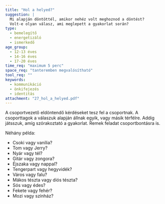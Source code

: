 ```yaml
---
title: "Hol a helyed?"
suggestion: | 
  Mi alapján döntöttél, amikor nehéz volt meghoznod a döntést?
  Volt-e olyan válasz, ami meglepett a gyakorlat során?
type:
  - bemelegítő
  - energetizáló
  - ismerkedő
age_group:
  - 12-13 éves
  - 14-16 éves
  - 17-20 éves
time_req: "maximum 5 perc"
space_req: "tanteremben megvalósítható"
tool_req: ""
keywords: 
  - kommunikáció
  - önkifejezés
  - identitás
attachment: "27_hol_a_helyed.pdf"
---
```


A csoportvezető eldöntendő kérdéseket tesz fel a csoportnak. A csoporttagok a válaszuk alapján állnak egyik, vagy másik térfélre. Addig játsszuk, amíg szórakoztató a gyakorlat. Remek feladat csoportbontásra is.

Néhány példa:

* Csoki vagy vanília?
* Tom vagy Jerry?
* Nyár vagy tél?
* Gitár vagy zongora?
* Éjszaka vagy nappal?
* Tengerpart vagy hegyvidék?
* Város vagy falu?
* Mákos tészta vagy diós tészta?
* Sós vagy édes?
* Fekete vagy fehér?
* Mozi vagy színház?
  
  

